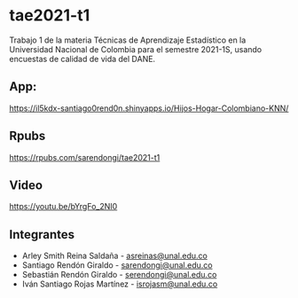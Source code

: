 # tae2021-t1

Trabajo 1 de la materia Técnicas de Aprendizaje Estadístico en la Universidad Nacional de Colombia para el semestre 2021-1S, usando encuestas de calidad de vida del DANE.

## App:

https://il5kdx-santiago0rend0n.shinyapps.io/Hijos-Hogar-Colombiano-KNN/

## Rpubs

https://rpubs.com/sarendongi/tae2021-t1

## Video

https://youtu.be/bYrgFo_2NI0

## Integrantes

- Arley Smith Reina Saldaña - asreinas@unal.edu.co
- Santiago Rendón Giraldo - sarendongi@unal.edu.co
- Sebastián Rendón Giraldo - serendongi@unal.edu.co
- Iván Santiago Rojas Martínez - isrojasm@unal.edu.co
